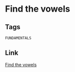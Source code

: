 # Find the vowels

## Tags

`FUNDAMENTALS`

## Link

[Find the vowels](https://www.codewars.com/kata/5680781b6b7c2be860000036)
